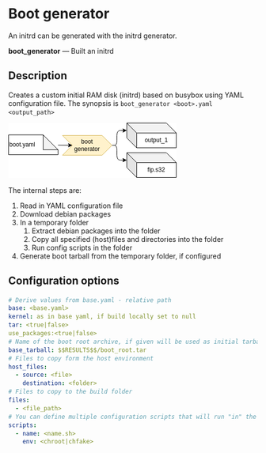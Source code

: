 # Boot generator

An initrd can be generated with the initrd generator.

**boot_generator** — Built an initrd

## Description

Creates a custom initial RAM disk (initrd) based on busybox using YAML configuration file.
The synopsis is `boot_generator <boot>.yaml <output_path>`

![BuildTools](../assets/boot_config.drawio.png)

The internal steps are:

 1. Read in YAML configuration file
 2. Download debian packages
 3. In a temporary folder
    1. Extract debian packages into the folder
    2. Copy all specified (host)files and directories into the folder
    3. Run config scripts in the folder
 4. Generate boot tarball from the temporary folder, if configured

## Configuration options

```yaml
# Derive values from base.yaml - relative path
base: <base.yaml>
kernel: as in base yaml, if build locally set to null
tar: <true|false>
use_packages:<true|false>
# Name of the boot root archive, if given will be used as initial tarball base
base_tarball: $$RESULTS$$/boot_root.tar
# Files to copy form the host environment
host_files:
  - source: <file>
    destination: <folder>
# Files to copy to the build folder
files:
  - <file_path>
# You can define multiple configuration scripts that will run "in" the tarball
scripts:
  - name: <name.sh>
    env: <chroot|chfake>
```
